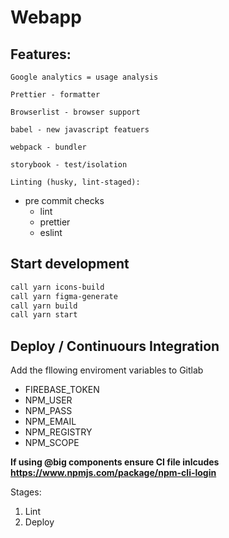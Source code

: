 # Webapp

## Features:

`Google analytics = usage analysis`

`Prettier - formatter`

`Browserlist - browser support`

`babel - new javascript featuers`

`webpack - bundler`

`storybook - test/isolation`

`Linting (husky, lint-staged):`

- pre commit checks
  - lint
  - prettier
  - eslint

## Start development

```sh
call yarn icons-build
call yarn figma-generate
call yarn build
call yarn start
```

## Deploy / Continuours Integration

Add the fllowing enviroment variables to Gitlab

- FIREBASE_TOKEN
- NPM_USER
- NPM_PASS
- NPM_EMAIL
- NPM_REGISTRY
- NPM_SCOPE

**If using @big components ensure CI file inlcudes https://www.npmjs.com/package/npm-cli-login**

Stages:

1. Lint
2. Deploy
